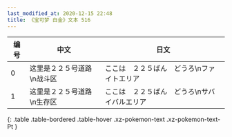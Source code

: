 ```yaml
---
last_modified_at: 2020-12-15 22:48
title: 《宝可梦 白金》文本 516
---
```

| 编号 | 中文 | 日文 |
| ---- | ---- | ---- |
| 0 | 这里是２２５号道路\n战斗区 | ここは　２２５ばん　どうろ\nファイトエリア |
| 1 | 这里是２２５号道路\n生存区 | ここは　２２５ばん　どうろ\nサバイバルエリア |
{: .table .table-bordered .table-hover .xz-pokemon-text .xz-pokemon-text-Pt }